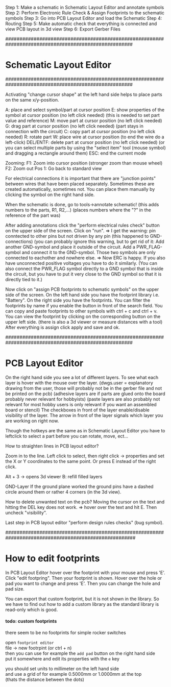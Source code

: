 Step 1: Make a schematic in Schematic Layout Editor and annotate symbols
Step 2: Perform Electronic Rule Check & Assign Footprints to the schematic symbols
Step 3: Go into PCB Layout Editor and load the Schematic
Step 4: Routing
Step 5: Make automatic check that everything is connected and view PCB layout in 3d view
Step 6: Export Gerber Files

#####################################################################################################
# Schematic Layout Editor
#####################################################################################################

Activating "change cursor shape" at the left hand side helps to place parts on the same x/y-position.

A: place and select symbol/part at cursor position
E: show properties of the symbol at cursor position (no left click needed)
(this is needed to set part value and reference)
M: move part at cursor position (no left click needed)
G: drag part at cursor position (no left click needed) (part stays in connection with the circuit)
C: copy part at cursor position (no left click needed)
R: rotate part
W: place wire at cursor position (to end the wire do a left-click)
DEL/ENTF: delete part at cursor position (no left click needed)
(or you can select multiple parts by using the "select item" tool (mouse symbol)
and dragging a rectangle around them)
ESC: end the current mode


Zooming:
F1: Zoom into cursor position (stronger zoom than mouse wheel)
F2: Zoom out
Pos 1: Go back to standard view

For electrical connections it is important that there are "junction points" between wires
that have been placed separately. Sometimes these are created automatically, sometimes not.
You can place them manually by clicking the symbol on the right hand side.

When the schematic is done, go to tools->annotate schematic!
(this adds numbers to the parts, R1, R2,...)
(places numbers where the "?" in the reference of the part was)

After adding annotations click the "perform electrical rules check" button on the upper side of the screen.
Click on "run".
=> I get the warning: pin conntected to other pins but not driven by any pin
(this happened to GND-connections)
(you can probably ignore this warning, but to get rid of it:
Add another GND-symbol and place it outside of the circuit.
Add a PWR_FLAG-symbol and connect it to the GND-symbol.
Those two symbols are only connected to eachother and nowhere else.
=> Now ERC is happy.
If you also have unconnected positive voltages you have to do it similarly.
(You can also connect the PWR_FLAG symbol directly to a GND symbol that is inside the circuit,
but you have to put it very close to the GND symbol so that it is directly tied to it.)

Now click on "assign PCB footprints to schematic symbols" on the upper side of the screen.
On the left hand side you have the footprint library i.e. "Battery".
On the right side you have the footprints.
You can filter the footprints by name if you enable the button in front of the search field.
You can copy and paste footprints to other symbols with ctrl + c and ctrl + v.
You can view the footprint by clicking on the corresponding button on the upper left side.
(there is also a 3d viewer or measure distances with a tool)
After everything is assign click apply and save and ok.

#####################################################################################################
# PCB Layout Editor

On the right hand side you see a lot of different layers.
To see what each layer is hover with the mouse over the layer.
(dwgs.user = explanatory drawing from the user, those will probably not be in the gerber file
and not be printed on the pcb)
(adhesive layers are if parts are glued onto the board probably never relevant for hobbyists)
(paste layers are also probably not relevant for most hobby users
is only relevant if you want an assembled board or stencil)
The checkboxes in front of the layer enable/disable visibility of the layer.
The arrow in front of the layer signals which layer you are working on right now.

Though the hotkeys are the same as in Schematic Layout Editor you have to leftclick to select a part
before you can rotate, move, ect...


How to straighten lines in PCB layout editor?

Zoom in to the line. Left click to select, then right click -> properties and set the X or Y coordinates to the same point.
Or press E instead of the right click.

Alt + 3  -> opens 3d viewer
B: refill filled layers



GND-Layer
If the ground plane worked the ground pins have a dashed circle around them or rather 4 corners (in the 3d view).

How to delete unwanted text on the pcb?
Moving the cursor on the text and hitting the DEL key does not work.
=> hover over the text and hit E. Then uncheck "visibility".

Last step in PCB layout editor "perform design rules checks" (bug symbol).

######################################################################################################
# How to edit footprints #############################################################################

In PCB Layout Editor hover over the footprint with your mouse and press 'E'.
Click "edit footpring". Then your footprint is shown.
Hover over the hole or pad you want to change and press 'E'.
Then you can change the hole and pad size.

You can export that custom footprint, but it is not shown in the library.
So we have to find out how to add a custom library as the standard library is read-only which is good.

#### todo: custom footprints

there seem to be no footprints for simple rocker switches

open `footprint editor` \
file -> new footrpint (or ctrl + n) \
then you can use for example the `add pad` button on the right hand side \
put it somewhere and edit its properties with the `e` key

you should set units to millimeter on the left hand side\
and use a grid of for example 0.5000mm or 1.0000mm at the top\
(thats the distance between the dots)
